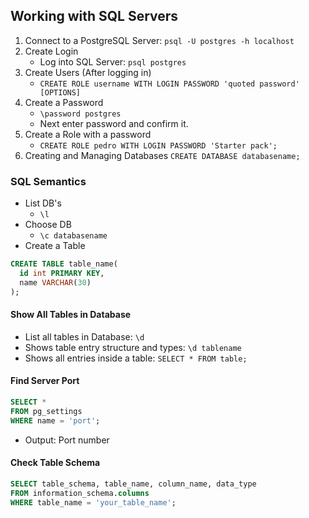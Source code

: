 ## Working with SQL Servers
1. Connect to a PostgreSQL Server: `psql -U postgres -h localhost`
2. Create Login
    * Log into SQL Server: `psql postgres`
3. Create Users (After logging in)
    * `CREATE ROLE username WITH LOGIN PASSWORD 'quoted password' [OPTIONS]`
4. Create a Password
    * `\password postgres`
    * Next enter password and confirm it.
5. Create a Role with a password
    * `CREATE ROLE pedro WITH LOGIN PASSWORD 'Starter pack';`
6. Creating and Managing Databases
`CREATE DATABASE databasename;`

### SQL Semantics
* List DB's
    * `\l`
* Choose DB
    * `\c databasename`
* Create a Table
``` sql
CREATE TABLE table_name(
  id int PRIMARY KEY,
  name VARCHAR(30)
);
```

#### Show All Tables in Database
  * List all tables in Database: `\d`
  * Shows table entry structure and types: `\d tablename`
  * Shows all entries inside a table: `SELECT * FROM table;`

#### Find Server Port
``` sql
SELECT *
FROM pg_settings
WHERE name = 'port';
```
* Output: Port number

#### Check Table Schema
``` sql
SELECT table_schema, table_name, column_name, data_type
FROM information_schema.columns
WHERE table_name = 'your_table_name';
```
